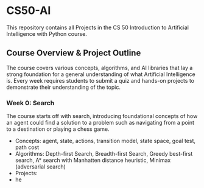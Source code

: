 # CS50-AI
This repository contains all Projects in the CS 50 Introduction to Artificial Intelligence with Python course.

## Course Overview & Project Outline
The course covers various concepts, algorithms, and AI libraries that lay a strong foundation for a general understanding of what Artificial Intelligence is. Every week requires students to submit a quiz and hands-on projects to demonstrate their understanding of the topic.

### Week 0: Search
The course starts off with search, introducing foundational concepts of how an agent could find a solution to a problem such as navigating from a point to a destination or playing a chess game.
- Concepts: agent, state, actions, transition model, state space, goal test, path cost
- Algorithms: Depth-first Search, Breadth-first Search, Greedy best-first search, A* search with Manhatten distance heuristic, Minimax (adversarial search)
- Projects:
-   he
